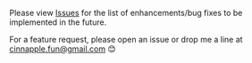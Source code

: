 Please view [Issues](https://github.com/cinnapple/mini-validator-list/issues) for the list of enhancements/bug fixes to be implemented in the future.

For a feature request, please open an issue or drop me a line at cinnapple.fun@gmail.com 😊
